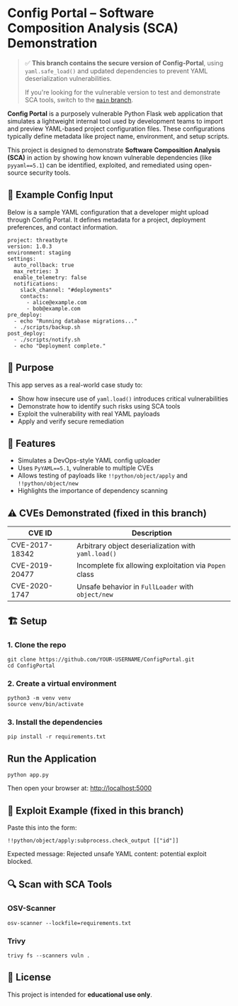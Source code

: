 # Config Portal – Software Composition Analysis (SCA) Demonstration

> ✅ **This branch contains the secure version of Config-Portal**, using `yaml.safe_load()` and updated dependencies to prevent YAML deserialization vulnerabilities.
> 
> If you're looking for the vulnerable version to test and demonstrate SCA tools, switch to the [`main` branch](../../tree/main).

**Config Portal** is a purposely vulnerable Python Flask web application that simulates a lightweight internal tool used by development teams to import and preview YAML-based project configuration files. These configurations typically define metadata like project name, environment, and setup scripts.

This project is designed to demonstrate **Software Composition Analysis (SCA)** in action by showing how known vulnerable dependencies (like `pyyaml==5.1`) can be identified, exploited, and remediated using open-source security tools.

## 🧾 Example Config Input

Below is a sample YAML configuration that a developer might upload through Config Portal. It defines metadata for a project, deployment preferences, and contact information.

```
project: threatbyte
version: 1.0.3
environment: staging
settings:
  auto_rollback: true
  max_retries: 3
  enable_telemetry: false
  notifications:
    slack_channel: "#deployments"
    contacts:
      - alice@example.com
      - bob@example.com
pre_deploy:
  - echo "Running database migrations..."
  - ./scripts/backup.sh
post_deploy:
  - ./scripts/notify.sh
  - echo "Deployment complete."
```

## 🎯 Purpose

This app serves as a real-world case study to:

- Show how insecure use of `yaml.load()` introduces critical vulnerabilities  
- Demonstrate how to identify such risks using SCA tools  
- Exploit the vulnerability with real YAML payloads  
- Apply and verify secure remediation  


## 🚀 Features

- Simulates a DevOps-style YAML config uploader  
- Uses `PyYAML==5.1`, vulnerable to multiple CVEs  
- Allows testing of payloads like `!!python/object/apply` and `!!python/object/new`  
- Highlights the importance of dependency scanning  


## ⚠️ CVEs Demonstrated (fixed in this branch)

| CVE ID         | Description                                               |
|----------------|-----------------------------------------------------------|
| CVE-2017-18342 | Arbitrary object deserialization with `yaml.load()`       |
| CVE-2019-20477 | Incomplete fix allowing exploitation via `Popen` class    |
| CVE-2020-1747  | Unsafe behavior in `FullLoader` with `object/new`         |


## 🏗️ Setup

### 1. Clone the repo

```
git clone https://github.com/YOUR-USERNAME/ConfigPortal.git
cd ConfigPortal
```

### 2. Create a virtual environment

```
python3 -m venv venv
source venv/bin/activate
```

### 3. Install the dependencies

```
pip install -r requirements.txt
```

## Run the Application

```
python app.py
```

Then open your browser at: [http://localhost:5000](http://localhost:5000)


## 🧪 Exploit Example (fixed in this branch)

Paste this into the form:

```
!!python/object/apply:subprocess.check_output [["id"]]
```

Expected message: Rejected unsafe YAML content: potential exploit blocked.

## 🔍 Scan with SCA Tools

### OSV-Scanner

```
osv-scanner --lockfile=requirements.txt
```

### Trivy

```
trivy fs --scanners vuln .
```

## 📜 License

This project is intended for **educational use only**.

